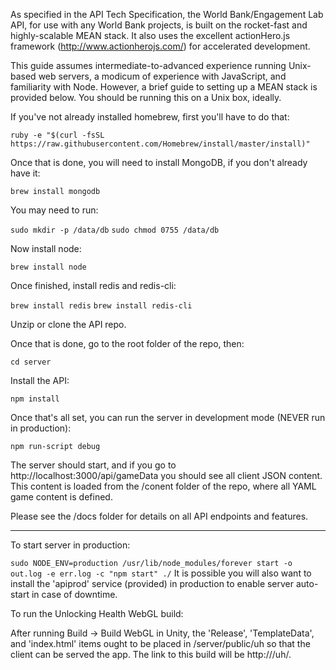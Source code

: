 As specified in the API Tech Specification, the World Bank/Engagement Lab API, for use with any World Bank projects, is built on the rocket-fast and highly-scalable MEAN stack.
It also uses the excellent actionHero.js framework (http://www.actionherojs.com/) for accelerated development.

This guide assumes intermediate-to-advanced experience running Unix-based web servers, a modicum of experience with JavaScript, and familiarity with Node.
However, a brief guide to setting up a MEAN stack is provided below. You should be running this on a Unix box, ideally.

If you've not already installed homebrew, first you'll have to do that:

```ruby -e "$(curl -fsSL https://raw.githubusercontent.com/Homebrew/install/master/install)"```

Once that is done, you will need to install MongoDB, if you don't already have it:

```brew install mongodb```

You may need to run:

```sudo mkdir -p /data/db```
```sudo chmod 0755 /data/db```

Now install node:

```brew install node```

Once finished, install redis and redis-cli:

```brew install redis```
```brew install redis-cli```

Unzip or clone the API repo.

Once that is done, go to the root folder of the repo, then:

```cd server```

Install the API:

```npm install```

Once that's all set, you can run the server in development mode (NEVER run in production):

```npm run-script debug```

The server should start, and if you go to http://localhost:3000/api/gameData you should see all client JSON content. This content is loaded from the /conent folder of the repo, where all YAML game content is defined. 

Please see the /docs folder for details on all API endpoints and features.

---------

To start server in production:

```sudo NODE_ENV=production /usr/lib/node_modules/forever start -o out.log -e err.log -c "npm start" ./```
It is possible you will also want to install the 'apiprod' service (provided) in production to enable server auto-start in case of downtime.

To run the Unlocking Health WebGL build:

After running Build -> Build WebGL in Unity, the 'Release', 'TemplateData', and 'index.html' items ought to be placed in /server/public/uh so that the client can be served the app. The link to this build will be http://<server url>/uh/.